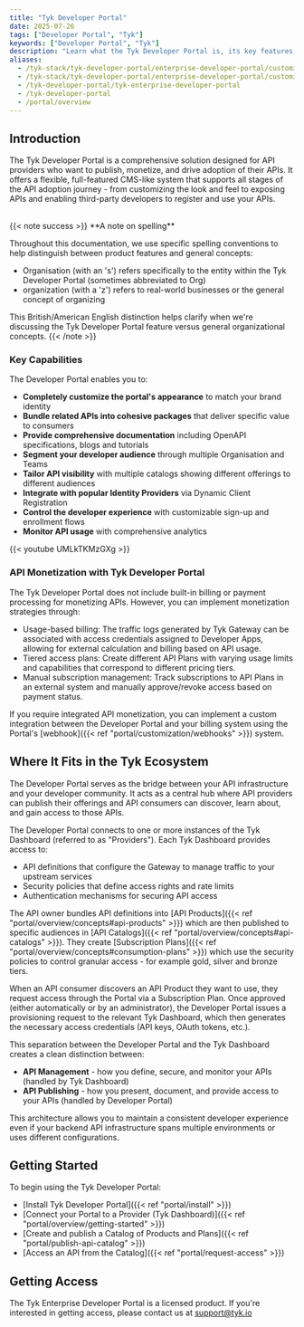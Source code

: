 ```yaml
---
title: "Tyk Developer Portal"
date: 2025-07-26
tags: ["Developer Portal", "Tyk"]
keywords: ["Developer Portal", "Tyk"]
description: "Learn what the Tyk Developer Portal is, its key features, and how it supports API management."
aliases:
  - /tyk-stack/tyk-developer-portal/enterprise-developer-portal/customise-enterprise-portal/full-customisation/developer-workflow
  - /tyk-stack/tyk-developer-portal/enterprise-developer-portal/customise-enterprise-portal/full-customisation/content-manager-workflow
  - /tyk-developer-portal/tyk-enterprise-developer-portal
  - /tyk-developer-portal
  - /portal/overview
---
```


## Introduction

The Tyk Developer Portal is a comprehensive solution designed for API providers who want to publish, monetize, and drive adoption of their APIs. It offers a flexible, full-featured CMS-like system that supports all stages of the API adoption journey - from customizing the look and feel to exposing APIs and enabling third-party developers to register and use your APIs.

<br>
{{< note success >}}
**A note on spelling**  

Throughout this documentation, we use specific spelling conventions to help distinguish between product features and general concepts:
- Organisation (with an 's') refers specifically to the entity within the Tyk Developer Portal (sometimes abbreviated to Org)
- organization (with a 'z') refers to real-world businesses or the general concept of organizing

This British/American English distinction helps clarify when we're discussing the Tyk Developer Portal feature versus general organizational concepts.
{{< /note >}}

### Key Capabilities

The Developer Portal enables you to:

- **Completely customize the portal's appearance** to match your brand identity
- **Bundle related APIs into cohesive packages** that deliver specific value to consumers
- **Provide comprehensive documentation** including OpenAPI specifications, blogs and tutorials
- **Segment your developer audience** through multiple Organisation and Teams
- **Tailor API visibility** with multiple catalogs showing different offerings to different audiences
- **Integrate with popular Identity Providers** via Dynamic Client Registration
- **Control the developer experience** with customizable sign-up and enrollment flows
- **Monitor API usage** with comprehensive analytics

{{< youtube UMLkTKMzGXg >}}

### API Monetization with Tyk Developer Portal

The Tyk Developer Portal does not include built-in billing or payment processing for monetizing APIs. However, you can implement monetization strategies through:

  - Usage-based billing: The traffic logs generated by Tyk Gateway can be associated with access credentials assigned to Developer Apps, allowing for external calculation and billing based on API usage.
  - Tiered access plans: Create different API Plans with varying usage limits and capabilities that correspond to different pricing tiers.
  - Manual subscription management: Track subscriptions to API Plans in an external system and manually approve/revoke access based on payment status.

If you require integrated API monetization, you can implement a custom integration between the Developer Portal and your billing system using the Portal's [webhook]({{< ref "portal/customization/webhooks" >}}) system.

## Where It Fits in the Tyk Ecosystem

The Developer Portal serves as the bridge between your API infrastructure and your developer community. It acts as a central hub where API providers can publish their offerings and API consumers can discover, learn about, and gain access to those APIs.

The Developer Portal connects to one or more instances of the Tyk Dashboard (referred to as "Providers"). Each Tyk Dashboard provides access to:

- API definitions that configure the Gateway to manage traffic to your upstream services
- Security policies that define access rights and rate limits
- Authentication mechanisms for securing API access

The API owner bundles API definitions into [API Products]({{< ref "portal/overview/concepts#api-products" >}}) which are then published to specific audiences in [API Catalogs]({{< ref "portal/overview/concepts#api-catalogs" >}}). They create [Subscription Plans]({{< ref "portal/overview/concepts#consumption-plans" >}}) which use the security policies to control granular access - for example gold, silver and bronze tiers.

When an API consumer discovers an API Product they want to use, they request access through the Portal via a Subscription Plan. Once approved (either automatically or by an administrator), the Developer Portal issues a provisioning request to the relevant Tyk Dashboard, which then generates the necessary access credentials (API keys, OAuth tokens, etc.).

This separation between the Developer Portal and the Tyk Dashboard creates a clean distinction between:

- **API Management** - how you define, secure, and monitor your APIs (handled by Tyk Dashboard)
- **API Publishing** - how you present, document, and provide access to your APIs (handled by Developer Portal)

This architecture allows you to maintain a consistent developer experience even if your backend API infrastructure spans multiple environments or uses different configurations.


## Getting Started

To begin using the Tyk Developer Portal:

- [Install Tyk Developer Portal]({{< ref "portal/install" >}})
- [Connect your Portal to a Provider (Tyk Dashboard)]({{< ref "portal/overview/getting-started" >}})
- [Create and publish a Catalog of Products and Plans]({{< ref "portal/publish-api-catalog" >}})
- [Access an API from the Catalog]({{< ref "portal/request-access" >}})

## Getting Access

The Tyk Enterprise Developer Portal is a licensed product. If you're interested in getting access, please contact us at [support@tyk.io](<mailto:support@tyk.io?subject=Adding Tyk Developer Portal>)
